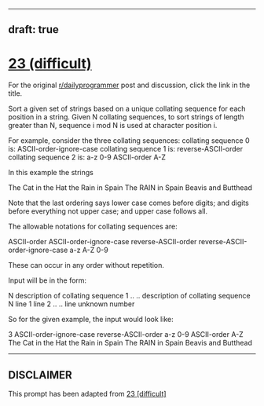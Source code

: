 ---
draft: true
----

# [23 (difficult)](https://www.reddit.com/r/dailyprogrammer/comments/qum19/3132012_challenge_23_difficult/)

For the original [r/dailyprogrammer](https://www.reddit.com/r/dailyprogrammer/) post and discussion, click the link in the title.

Sort a given set of strings based on a unique collating sequence for each position in a string.  Given N collating sequences, to sort strings of length greater than N, sequence i mod N is used at character position i.

For example, consider the three collating sequences:
collating sequence 0 is: ASCII-order-ignore-case
collating sequence 1 is: reverse-ASCII-order
collating sequence 2 is: a-z 0-9 ASCII-order A-Z

In this example the strings

The Cat in the Hat
the Rain in Spain
The RAIN in Spain
Beavis and Butthead

Note that the last ordering says lower case comes before digits; and digits before everything not upper case; and upper case follows all.

The allowable notations for collating sequences are: 

ASCII-order
ASCII-order-ignore-case
reverse-ASCII-order
reverse-ASCII-order-ignore-case
a-z
A-Z
0-9

These can occur in any order without repetition.

Input will be in the form:

N
description of collating sequence 1
..
..
description of collating sequence N
line 1
line 2
..
..
line unknown number

So for the given example, the input would look like:

3
ASCII-order-ignore-case
reverse-ASCII-order
a-z 0-9 ASCII-order A-Z
The Cat in the Hat
the Rain in Spain
The RAIN in Spain
Beavis and Butthead


----
## **DISCLAIMER**
This prompt has been adapted from [23 [difficult]](https://www.reddit.com/r/dailyprogrammer/comments/qum19/3132012_challenge_23_difficult/
)
